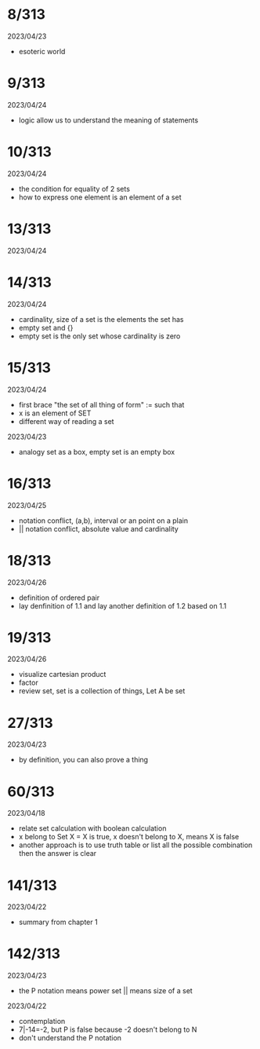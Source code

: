 # 8/313

2023/04/23

- esoteric world


# 9/313

2023/04/24

- logic allow us to understand the meaning of statements


# 10/313

2023/04/24

- the condition for equality of 2 sets
- how to express one element is an element of a set

# 13/313

2023/04/24

# 14/313

2023/04/24

- cardinality, size of a set is the elements the set has
- empty set and {}
- empty set is the only set whose cardinality is zero

# 15/313

2023/04/24

- first brace "the set of all thing of form" := such that
- x is an element of SET
- different way of reading a set

2023/04/23

- analogy set as a box, empty set is an empty box

# 16/313

2023/04/25

- notation conflict, (a,b), interval or an point on a plain
- || notation conflict, absolute value and cardinality

# 18/313

2023/04/26

- definition of ordered pair
- lay denfinition of 1.1 and lay another definition of 1.2 based on 1.1


# 19/313

2023/04/26

- visualize cartesian product
- factor
- review set, set is a collection of things, Let A be set

# 27/313

2023/04/23

- by definition, you can also prove a thing


# 60/313

2023/04/18

- relate set calculation with boolean calculation
- x belong to Set X = X is true, x doesn't belong to X, means X is false
- another approach is to use truth table or list all the possible combination then the answer is clear

# 141/313

2023/04/22

- summary from chapter 1


# 142/313

2023/04/23

- the P notation means power set || means size of a set

2023/04/22

- contemplation
- 7|-14=-2, but P is false because -2 doesn't belong to N
- don't understand the P notation

